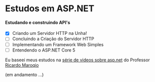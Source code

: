 # Estudos em ASP.NET
#### Estudando e construindo API's

- [x] Criando um Servidor HTTP na Unha!
- [ ] Concluindo a Criação do Servidor HTTP
- [ ] Implementando um Framework Web Simples
- [ ] Entendendo o ASP.NET Core 5

Eu baseei meus estudos na [série de videos sobre asp.net](https://www.youtube.com/playlist?list=PL0YuSuacUEWuN8xnvk2b5yW_koKbkHh_m) do Professor [Ricardo Maroqio](https://github.com/maroquio)
<p>(em andamento ...)</p>
